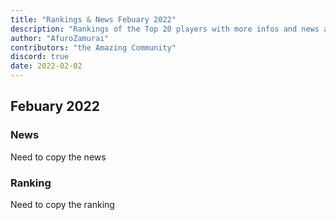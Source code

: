 ```yaml
---
title: "Rankings & News Febuary 2022"
description: "Rankings of the Top 20 players with more infos and news about occurences from January to Febuary 2022"
author: "AfuroZamurai"
contributors: "the Amazing Community"
discord: true
date: 2022-02-02
---
```


## Febuary 2022

### News

Need to copy the news

### Ranking

Need to copy the ranking
